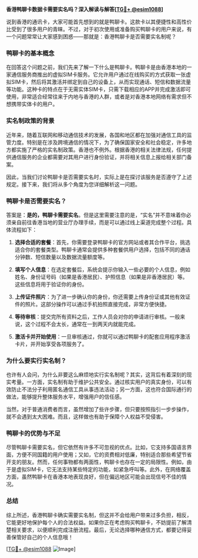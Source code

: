 **香港鸭聊卡数据卡需要实名吗？深入解读与解答[[TG💪+ @esim1088](https://t.me/s/esim1088)]**

说到香港的通讯卡，大家可能首先想到的就是鸭聊卡。这款卡以其便捷性和高性价比受到了很多用户的青睐。不过，对于初次使用或准备购买鸭聊卡的用户来说，有一个问题常常让大家感到困惑——那就是：香港鸭聊卡是否需要实名制呢？

### 鸭聊卡的基本概念

在回答这个问题之前，我们先来了解一下什么是鸭聊卡。鸭聊卡是由香港本地的一家通信服务商推出的虚拟SIM卡服务。它允许用户通过在线购买的方式获取一张虚拟SIM卡，然后将其激活并绑定到自己的设备上，从而实现通话、短信和数据流量等功能。这种卡的特点在于无需实体SIM卡，只需下载相应的APP并完成激活即可使用，非常适合经常往来于内地与香港的人群，或者是对香港本地网络有需求但不想携带实体卡的用户。

### 实名制政策的背景

近年来，随着互联网和移动通信技术的发展，各国和地区都在加强对通信工具的监管力度。特别是在涉及跨境通信的情况下，为了确保国家安全和社会稳定，许多地方都实施了严格的实名制政策。香港也不例外。根据香港的相关法律法规，任何提供通信服务的企业都需要对其用户进行身份验证，并将相关信息上报给相关部门备案。

因此，当我们讨论鸭聊卡是否需要实名时，实际上是在探讨该服务是否遵守了上述规定。接下来，我们将从多个角度为您详细解析这一问题。

### 鸭聊卡是否需要实名？

答案是：**是的，鸭聊卡需要实名**。但是这里需要注意的是，“实名”并不意味着你必须亲自前往香港当地的营业厅办理手续，而是可以通过线上渠道完成整个过程。具体流程如下：

1. **选择合适的套餐**：首先，你需要登录鸭聊卡的官方网站或者其合作平台，挑选适合你的套餐类型。鸭聊卡通常会提供多种套餐供用户选择，包括不同的通话分钟数、短信数量以及数据流量额度等。

2. **填写个人信息**：在选定套餐后，系统会提示你输入一些必要的个人信息，例如姓名、身份证号码（如果是香港居民）、护照信息（如果是非香港居民）等。这些信息将用于验证你的身份。

3. **上传证件照片**：为了进一步确认你的身份，你还需要上传身份证或其他有效证件的照片。这部分操作可以通过手机拍照直接完成，非常方便快捷。

4. **等待审核**：提交完所有资料之后，工作人员会对你的申请进行审核。一般来说，这个过程不会太长，通常在一到两天内就能完成。

5. **激活卡并开始使用**：一旦审核通过，你就可以通过鸭聊卡的配套应用程序激活卡片，并开始享受各项服务了。

### 为什么要实行实名制？

也许有人会问，为什么非要这么麻烦地实行实名制呢？其实，这背后有着深刻的现实考量。一方面，实名制有助于维护公共安全。通过核实用户的真实身份，可以有效防止不法分子利用匿名通信工具从事违法活动；另一方面，这也符合国际通行的做法，能够提升整体服务水平，增强用户的信任感。

当然，对于普通消费者而言，虽然增加了些许步骤，但只要按照指引一步步操作，就不会遇到太大困难。而且，这样做也有助于保障个人权益不受侵害。

### 鸭聊卡的优势与不足

尽管鸭聊卡需要实名，但它依然有许多不可忽视的优点。比如，它支持多国语言界面，方便不同国籍的用户使用；又如，它的资费相对低廉，特别适合那些希望节省开支的朋友。然而，任何事物都有两面性，鸭聊卡也存在一定的局限性。例如，由于是虚拟SIM卡，它无法支持某些特定的功能，如紧急呼叫等。此外，在网络覆盖方面，虽然鸭聊卡在香港本地表现良好，但在偏远地区可能会出现信号不佳的情况。

### 总结

综上所述，香港鸭聊卡确实需要实名制，但这并不会给用户带来过多负担，相反，它能更好地保护每个人的合法权益。如果你正在考虑购买鸭聊卡，不妨提前了解清楚相关要求，以便顺利完成注册流程。最后，无论选择哪种通信方式，都要记得妥善保管好自己的个人信息哦！

[[TG💪+ @esim1088](https://t.me/s/esim1088) ![Image](https://i.postimg.cc/4NQfJmqS/Snipaste-2025-05-13-00-14-12.png)]